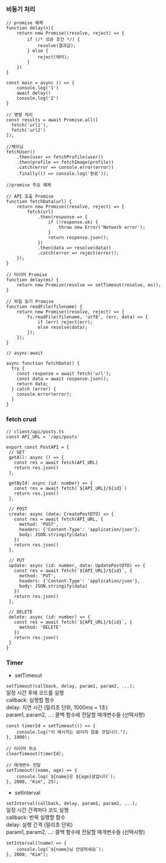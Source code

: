 ### 비동기 처리

```
// promise 예제
function delay(n){
    return new Promise((resolve, reject) => {
        if (/* 성공 조건 */) {
            resolve(결과값);
        } else {
            reject(에러);
        }
    })
}

const main = async () => {
    console.log('1')
    await delay()
    console.log('2')
}

// 병렬 처리
const results = await Promise.all([
  fetch('url1'),
  fetch('url2')
]);

//체이닝
fetchUser()
    .then(user => fetchProfile(user))
    .then(profile => fetchImage(profile))
    .catch(error => console.error(error))
    .finally(() => console.log('완료'));

```

```
//promise 주요 예제

// API 호출 Promise
function fetchData(url) {
    return new Promise((resolve, reject) => {
        fetch(url)
            .then(response => {
                if (!response.ok) {
                    throw new Error('Network error');
                }
                return response.json();
            })
            .then(data => resolve(data))
            .catch(error => reject(error));
    });
}

// 타이머 Promise
function delay(ms) {
    return new Promise(resolve => setTimeout(resolve, ms));
}

// 파일 읽기 Promise
function readFile(filename) {
    return new Promise((resolve, reject) => {
        fs.readFile(filename, 'utf8', (err, data) => {
            if (err) reject(err);
            else resolve(data);
        });
    });
}

```

```
// async-await

async function fetchData() {
  try {
    const response = await fetch('url');
    const data = await response.json();
    return data;
  } catch (error) {
    console.error(error);
  }
}
```

### fetch crud

```
// client/api/posts.ts
const API_URL = '/api/posts'

export const PostAPI = {
 // GET
 getAll: async () => {
   const res = await fetch(API_URL)
   return res.json()
 },

 getById: async (id: number) => {
   const res = await fetch(`${API_URL}/${id}`)
   return res.json()
 },

 // POST
 create: async (data: CreatePostDTO) => {
   const res = await fetch(API_URL, {
     method: 'POST',
     headers: {'Content-Type': 'application/json'},
     body: JSON.stringify(data)
   })
   return res.json()
 },

 // PUT
 update: async (id: number, data: UpdatePostDTO) => {
   const res = await fetch(`${API_URL}/${id}`, {
     method: 'PUT',
     headers: {'Content-Type': 'application/json'},
     body: JSON.stringify(data)
   })
   return res.json()
 },

 // DELETE
 delete: async (id: number) => {
   const res = await fetch(`${API_URL}/${id}`, {
     method: 'DELETE'
   })
   return res.json()
 }
}

```

### Timer

- setTimeout
  
```setTimeout(callback, delay, param1, param2, ...);``` <br/>
일정 시간 후에 코드를 실행 <br/>
callback: 실행할 함수 <br/>
delay: 지연 시간 (밀리초 단위, 1000ms = 1초)  <br/>
param1, param2, ...: 콜백 함수에 전달할 매개변수들 (선택사항) <br/>

```
const timerId = setTimeout(() => {
    console.log("이 메시지는 보이지 않을 것입니다.");
}, 1000);

// 타이머 취소
clearTimeout(timerId);

// 매개변수 전달
setTimeout((name, age) => {
    console.log(`${name}은 ${age}살입니다`);
}, 2000, "Kim", 25);
```

- setInterval
  
```setInterval(callback, delay, param1, param2, ...);```<br/>
일정 시간 간격마다 코드 실행 <br/>
callback: 반복 실행할 함수 <br/>
delay: 실행 간격 (밀리초 단위) <br/>
param1, param2, ...: 콜백 함수에 전달할 매개변수들 (선택사항) <br/>
```
setInterval((name) => {
    console.log(`${name}님 안녕하세요`);
}, 2000, "Kim");
```

